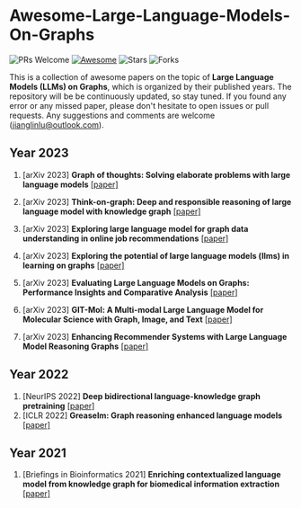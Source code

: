 # Awesome-Large-Language-Models-On-Graphs
 
 ![PRs Welcome](https://img.shields.io/badge/PRs-Welcome-green)  [![Awesome](https://awesome.re/badge.svg)](https://awesome.re) ![Stars](https://img.shields.io/github/stars/Jianglin954/awesome-large-language-models-on-graphs?color=yellow)  ![Forks](https://img.shields.io/github/forks/Jianglin954/awesome-large-language-models-on-graphs?color=blue&label=Fork)
 

 This is a collection of awesome papers on the topic of **Large Language Models (LLMs) on Graphs**, which is organized by their published years. The repository will be be continuously updated, so stay tuned. If you found any error or any missed paper, please don't hesitate to open issues or pull requests. Any suggestions and comments are welcome (jianglinlu@outlook.com).
 
 
## Year 2023

1. [arXiv 2023] **Graph of thoughts: Solving elaborate problems with large language models** [[paper]](https://arxiv.org/abs/2308.09687)

1. [arXiv 2023] **Think-on-graph: Deep and responsible reasoning of large language model with knowledge graph** [[paper]](https://arxiv.org/abs/2307.07697)

1. [arXiv 2023] **Exploring large language model for graph data understanding in online job recommendations** [[paper]](https://arxiv.org/abs/2307.05722)

1. [arXiv 2023] **Exploring the potential of large language models (llms) in learning on graphs** [[paper]](https://arxiv.org/abs/2307.03393)

1. [arXiv 2023] **Evaluating Large Language Models on Graphs: Performance Insights and Comparative Analysis** [[paper]](https://arxiv.org/abs/2308.11224)

1. [arXiv 2023] **GIT-Mol: A Multi-modal Large Language Model for Molecular Science with Graph, Image, and Text** [[paper]](https://arxiv.org/abs/2308.06911)

1. [arXiv 2023] **Enhancing Recommender Systems with Large Language Model Reasoning Graphs** [[paper]](https://arxiv.org/abs/2308.10835)



## Year 2022


1. [NeurIPS 2022] **Deep bidirectional language-knowledge graph pretraining** [[paper]](https://proceedings.neurips.cc/paper_files/paper/2022/hash/f224f056694bcfe465c5d84579785761-Abstract-Conference.html)
1. [ICLR 2022] **Greaselm: Graph reasoning enhanced language models** [[paper]](https://openreview.net/forum?id=41e9o6cQPj)

## Year 2021


1. [Briefings in Bioinformatics 2021] **Enriching contextualized language model from knowledge graph for biomedical information extraction** [[paper]](https://academic.oup.com/bib/article-abstract/22/3/bbaa110/5854405)
